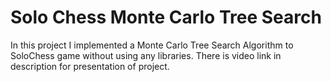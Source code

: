 # Solo Chess Monte Carlo Tree Search

In this project I implemented a Monte Carlo Tree Search Algorithm to SoloChess game without using any libraries.
There is video link in description for presentation of project.
